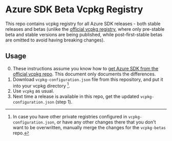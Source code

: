 # Azure SDK Beta Vcpkg Registry
This repo contains vcpkg registry for all Azure SDK releases - both stable releases and betas (unlike the [official vcpkg registry](https://github.com/microsoft/vcpkg), where only pre-stable beta and stable versions are being published, while post-first-stable betas are omitted to avoid having breaking changes).

## Usage
0. These instructions assume you know how to [get Azure SDK from the official vcpkg repo](https://github.com/Azure/azure-sdk-for-cpp#download--install-the-sdk). This document only documents the differences.
1. Download `vcpkg-configuration.json` file from this repository, and put it into your vcpkg directory [^1].
2. Use `vcpkg` as usual.
3. Next time a release is available in this repo, get the updated `vcpkg-configuration.json` (step 1).

[^1]: In case you have other private registries configured in `vcpkg-configuration.json`, or have any other changes there that you don't want to be overwritten, manually merge the changes for the `vcpkg-betas` repo.

